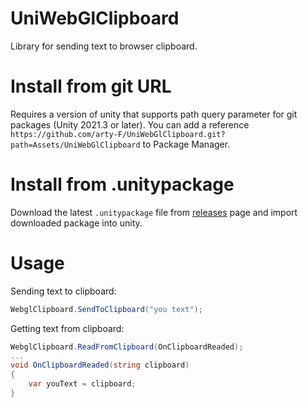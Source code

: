 # UniWebGlClipboard

Library for sending text to browser clipboard.

# Install from git URL

Requires a version of unity that supports path query parameter for git packages (Unity 2021.3 or later). You can add a reference `https://github.com/arty-F/UniWebGlClipboard.git?path=Assets/UniWebGlClipboard` to Package Manager.

# Install from .unitypackage

Download the latest `.unitypackage` file from [releases](https://github.com/arty-F/UniWebGlClipboard/releases) page and import downloaded package into unity.

# Usage

Sending text to clipboard:
```csharp
WebglClipboard.SendToClipboard("you text");
```

Getting text from clipboard:
```csharp
WebglClipboard.ReadFromClipboard(OnClipboardReaded);
...
void OnClipboardReaded(string clipboard)
{
    var youText = clipboard;
}
```
